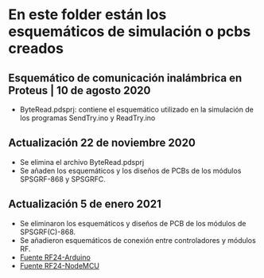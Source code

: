 # En este folder están los esquemáticos de simulación o pcbs creados

## Esquemático de comunicación inalámbrica en Proteus | 10 de agosto 2020

- ByteRead.pdsprj: contiene el esquemático utilizado en la simulación de los programas SendTry.ino y ReadTry.ino

## Actualización 22 de noviembre 2020

- Se elimina el archivo ByteRead.pdsprj
- Se añaden los esquemáticos y los diseños de PCBs de los módulos SPSGRF-868 y SPSGRFC. 

## Actualización 5 de enero 2021
- Se eliminaron los esquemáticos y diseños de PCB de los módulos de SPSGRF(C)-868. 
- Se añadieron esquemáticos de conexión entre controladores y módulos RF.
- [Fuente RF24-Arduino](https://create.arduino.cc/projecthub/muhammad-aqib/nrf24l01-interfacing-with-arduino-wireless-communication-0c13d4)
- [Fuente RF24-NodeMCU](https://how2electronics.com/esp8266-nrf24l01-gateway-arduino-node/)